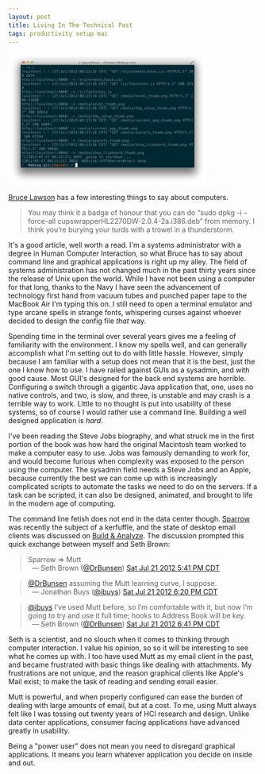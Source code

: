 ```yaml
---
layout: post
title: Living In The Technical Past
tags: productivity setup mac
---
```


<a href="/media/trowel.png"><img src="/media/trowel_thumb.png" /></a>

[Bruce Lawson](http://www.brucelawson.co.uk/2011/i-hate-computers-but-i-love-what-you-can-do-with-them/) has a few interesting things to say about computers.

> You may think it a badge of honour that you can do “sudo dpkg -i –force-all cupswrapperHL2270DW-2.0.4-2a.i386.deb” from memory. I think you’re burying your turds with a trowel in a thunderstorm.

It's a good article, well worth a read. I'm a systems administrator with a degree in Human Computer Interaction, so what Bruce has to say about command line and graphical applications is right up my alley. The field of systems administration has not changed much in the past thirty years since the release of Unix upon the world. While I have not been using a computer for that long, thanks to the Navy I have seen the advancement of technology first hand from vacuum tubes and punched paper tape to the MacBook Air I'm typing this on. I still need to open a terminal emulator and type arcane spells in strange fonts, whispering curses against whoever decided to design the config file *that* way. 

Spending time in the terminal over several years gives me a feeling of familiarity with the environment. I know my spells well, and can generally accomplish what I'm setting out to do with little hassle. However, simply because I am familiar with a setup does not mean that it is the best, just the one I know how to use. I have railed against GUIs as a sysadmin, and with good cause. Most GUI's designed for the back end systems are horrible. Configuring a switch through a gigantic Java application that, one, uses no native controls, and two, is slow, and three, is unstable and may crash is a terrible way to work. Little to no thought is put into usability of these systems, so of course I would rather use a command line. Building a well designed application is *hard*. 

I've been reading the Steve Jobs biography, and what struck me in the first portion of the book was how hard the original Macintosh team worked to make a computer easy to use. Jobs was famously demanding to work for, and would become furious when complexity was exposed to the person using the computer. The sysadmin field needs a Steve Jobs and an Apple, because currently the best we can come up with is increasingly complicated scripts to automate the tasks we need to do on the servers. If a task can be scripted, it can also be designed, animated, and brought to life in the modern age of computing. 

The command line fetish does not end in the data center though. [Sparrow][1] was recently the subject of a kerfuffle, and the state of desktop email clients was discussed on [Build & Analyze][2]. The discussion prompted this quick exchange between myself and Seth Brown:

<div class="bbpBox" id="t226809065844662272"><blockquote><span class="twContent">Sparrow =&gt; Mutt</span><span class="twMeta"><br /><span class="twDecoration">&nbsp;&nbsp;&mdash; </span><span class="twRealName">Seth Brown</span><span class="twDecoration"> (</span><a href="http://twitter.com/DrBunsen"><span class="twScreenName">@DrBunsen</span></a><span class="twDecoration">) </span><a href="https://twitter.com/DrBunsen/status/226809065844662272"><span class="twTimeStamp">Sat Jul 21 2012 5:41 PM CDT</span></a><span class="twDecoration"></span></span></blockquote></div>


<div class="bbpBox" id="t226818888988491776"><blockquote><span class="twContent"><a href="http://twitter.com/DrBunsen">@DrBunsen</a> assuming the Mutt learning curve, I suppose.</span><span class="twMeta"><br /><span class="twDecoration">&nbsp;&nbsp;&mdash; </span><span class="twRealName">Jonathan Buys</span><span class="twDecoration"> (</span><a href="http://twitter.com/ibuys"><span class="twScreenName">@ibuys</span></a><span class="twDecoration">) </span><a href="https://twitter.com/ibuys/status/226818888988491776"><span class="twTimeStamp">Sat Jul 21 2012 6:20 PM CDT</span></a><span class="twDecoration"></span></span></blockquote></div>


<div class="bbpBox" id="t226824341327863809"><blockquote><span class="twContent"><a href="http://twitter.com/ibuys">@ibuys</a> I’ve used Mutt before, so I’m comfortable with it, but now I’m going to try and use it full time; hooks to Address Book will be key.</span><span class="twMeta"><br /><span class="twDecoration">&nbsp;&nbsp;&mdash; </span><span class="twRealName">Seth Brown</span><span class="twDecoration"> (</span><a href="http://twitter.com/DrBunsen"><span class="twScreenName">@DrBunsen</span></a><span class="twDecoration">) </span><a href="https://twitter.com/DrBunsen/status/226824341327863809"><span class="twTimeStamp">Sat Jul 21 2012 6:41 PM CDT</span></a><span class="twDecoration"></span></span></blockquote></div>


Seth is a scientist, and no slouch when it comes to thinking through computer interaction. I value his opinion, so so it will be interesting to see what he comes up with. I too have used Mutt as my email client in the past, and became frustrated with basic things like dealing with attachments. My frustrations are not unique, and the reason graphical clients like Apple's Mail exist; to make the task of reading and sending email easier. 

Mutt is powerful, and when properly configured can ease the burden of dealing with large amounts of email, but at a cost. To me, using Mutt always felt like I was tossing out twenty years of HCI research and design. Unlike data center applications, consumer facing applications have advanced greatly in usability. 

Being a "power user" does not mean you need to disregard graphical applications. It means you learn whatever application you decide on inside and out. 


[1]: http://www.marco.org/2012/07/24/the-sparrow-problem
[2]: http://5by5.tv/buildanalyze/87
